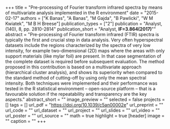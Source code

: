 +++
title = "Pre-processing of Fourier transform infrared spectra by means of multivariate analysis implemented in the R environment"
date = "2015-02-17"
authors = ["K Banas", "A Banas", "M Gajda", "B Pawlicki", "W M Kwiatek", "M B H Breese"]
publication_types = ["2"]
publication = "Analyst, (140), 8, pp. 2810-2814"
publication_short = "Analyst, **IF=3.864(2017)**""
abstract = "Pre-processing of Fourier transform infrared (FTIR) spectra is typically the first and crucial step in data analysis. Very often hyperspectral datasets include the regions characterized by the spectra of very low intensity, for example two-dimensional (2D) maps where the areas with only support materials (like mylar foil) are present. In that case segmentation of the complete dataset is required before subsequent evaluation. The method proposed in this contribution is based on a multivariate approach (hierarchical cluster analysis), and shows its superiority when compared to the standard method of cutting-off by using only the mean spectral intensity. Both techniques were implemented and their performance was tested in the R statistical environment – open-source platform – that is a favourable solution if the repeatability and transparency are the key aspects."
abstract_short = ""
image_preview = ""
selected = false
projects = []
tags = []
url_pdf = "https://doi.org/10.1039/c5an00002e"
url_preprint = ""
url_code = ""
url_dataset = ""
url_project = ""
url_slides = ""
url_video = ""
url_poster = ""
url_source = ""
math = true
highlight = true
[header]
image = ""
caption = ""
+++
